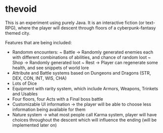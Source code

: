 # thevoid
 This is an experiment using purely Java. It is an interactive fiction (or text-RPG), where the player will descent through floors of a cyberpunk-fantasy themed city.
 
 Features that are being included:
 - Randomm encounters:
  ~ Battle -> Randomly generated enemies each with different combinations of abilities, and chance of random loot
  ~ Shop -> Randomly generated loot
  ~ Rest -> Player can regenerate some health, and see snippets of world lore
 - Attribute and Battle systems based on Dungeons and Dragons (STR, DEX, CON, INT, WIS, CHA)
 - Lots of Dice
 - Equipment with rarity system, which include Armors, Weapons, Trinkets and Usables
 - Four floors, four Acts with a Final boss battle
 - Customizable UI information -> the player will be able to choose less information being available for them
 - Nature system -> what most people call Karma system, player will have choices throughout the descent which will influence the ending (will be implemented later on)
